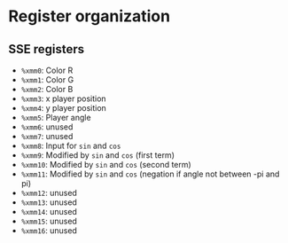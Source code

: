 # Register organization

## SSE registers


- `%xmm0`: Color R
- `%xmm1`: Color G
- `%xmm2`: Color B
- `%xmm3`: x player position
- `%xmm4`: y player position
- `%xmm5`: Player angle
- `%xmm6`: unused
- `%xmm7`: unused
- `%xmm8`: Input for `sin` and `cos`
- `%xmm9`: Modified by `sin` and `cos` (first term)
- `%xmm10`: Modified by `sin` and `cos` (second term)
- `%xmm11`: Modified by `sin` and `cos` (negation if angle not between -pi and pi)
- `%xmm12`: unused
- `%xmm13`: unused
- `%xmm14`: unused
- `%xmm15`: unused
- `%xmm16`: unused

